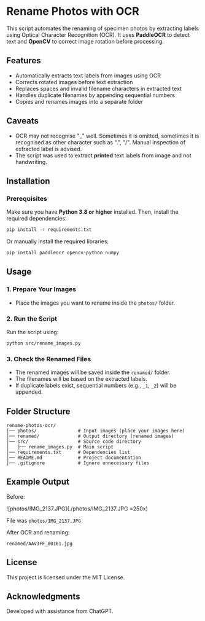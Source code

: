 # Rename Photos with OCR

This script automates the renaming of specimen photos by extracting labels using Optical Character Recognition (OCR). It uses **PaddleOCR** to detect text and **OpenCV** to correct image rotation before processing.

## Features

- Automatically extracts text labels from images using OCR
- Corrects rotated images before text extraction
- Replaces spaces and invalid filename characters in extracted text
- Handles duplicate filenames by appending sequential numbers
- Copies and renames images into a separate folder

## Caveats

- OCR may not recognise "_" well. Sometimes it is omitted, sometimes it is recognised as other character such as ".", "/". Manual inspection of extracted label is advised.
- The script was used to extract **printed** text labels from image and not handwriting.

## Installation

### Prerequisites
Make sure you have **Python 3.8 or higher** installed. Then, install the required dependencies:

```sh
pip install -r requirements.txt
```

Or manually install the required libraries:
```sh
pip install paddleocr opencv-python numpy
```

## Usage

### 1. Prepare Your Images
- Place the images you want to rename inside the `photos/` folder.

### 2. Run the Script
Run the script using:
```sh
python src/rename_images.py
```

### 3. Check the Renamed Files
- The renamed images will be saved inside the `renamed/` folder.
- The filenames will be based on the extracted labels.
- If duplicate labels exist, sequential numbers (e.g., `_1`, `_2`) will be appended.

## Folder Structure
```
rename-photos-ocr/
│── photos/               # Input images (place your images here)
│── renamed/              # Output directory (renamed images)
│── src/                  # Source code directory
│   ├── rename_images.py  # Main script
│── requirements.txt      # Dependencies list
│── README.md             # Project documentation
│── .gitignore            # Ignore unnecessary files
```

## Example Output

Before:

![photos/IMG_2137.JPG](./photos/IMG_2137.JPG =250x)

File was `photos/IMG_2137.JPG`

After OCR and renaming:
```
renamed/AAV3FF_00161.jpg
```

## License
This project is licensed under the MIT License.

## Acknowledgments
Developed with assistance from ChatGPT.

